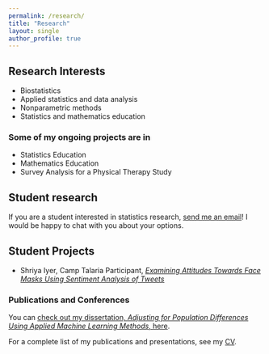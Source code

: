 ```yaml
---
permalink: /research/
title: "Research"
layout: single
author_profile: true
---
```


## Research Interests
- Biostatistics
- Applied statistics and data analysis
- Nonparametric methods 
- Statistics and mathematics education

### Some of my ongoing projects are in

- Statistics Education
- Mathematics Education
- Survey Analysis for a Physical Therapy Study

## Student research

If you are a student interested in statistics research, [send me an email](mailto:cappiello@csus.edu)! I would be happy to chat with you about your options.

## Student Projects

- Shriya Iyer, Camp Talaria Participant, [*Examining Attitudes Towards Face Masks Using Sentiment Analysis of Tweets*](https://lgpcappiello.github.io/research/ATHENA_Research_Paper.pdf)

### Publications and Conferences

You can [check out my dissertation, *Adjusting for Population Differences Using Applied Machine Learning Methods*, here](https://lgpcappiello.github.io/research/Dissertation.pdf).

For a complete list of my publications and presentations, see my [CV](https://lgpcappiello.github.io/CappielloCV.pdf). 
